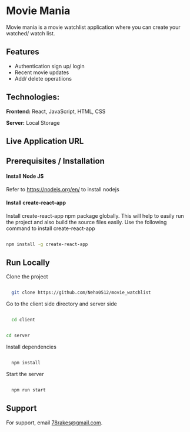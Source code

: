 # Movie Mania

Movie mania is a movie watchlist application where you can create your watched/ watch list.


## Features

- Authentication sign up/ login
- Recent movie updates
- Add/ delete operatiions

## Technologies:

**Frontend:** React, JavaScript, HTML, CSS

**Server:** Local Storage

## Live Application URL

## Prerequisites / Installation

#### Install Node JS

Refer to https://nodejs.org/en/ to install nodejs


#### Install create-react-app

Install create-react-app npm package globally. This will help to easily run the project and also build the source files easily. Use the following command to install create-react-app

```bash

npm install -g create-react-app

```


## Run Locally

Clone the project

```bash

  git clone https://github.com/Neha0512/movie_watchlist

  ```


Go to the client side directory and server side

```bash

  cd client

  ```

  ```bash

  cd server

  ```


Install dependencies


```bash

  npm install

  ```

  

Start the server

```bash

  npm run start

  ```

## Support

For support, email 78rakes@gmail.com.
